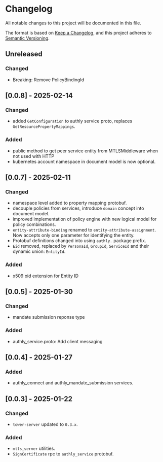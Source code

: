 # Changelog
All notable changes to this project will be documented in this file.

The format is based on [Keep a Changelog](https://keepachangelog.com/en/1.0.0/),
and this project adheres to [Semantic Versioning](https://semver.org/spec/v2.0.0.html).

## Unreleased
### Changed
- Breaking: Remove PolicyBindingId

## [0.0.8] - 2025-02-14
### Changed
- added `GetConfiguration` to authly service proto, replaces `GetResourcePropertyMappings`.

### Added
- public method to get peer service entity from MTLSMiddleware when not used with HTTP
- kubernetes account namespace in document model is now optional.

## [0.0.7] - 2025-02-11
### Changed
- namespace level added to property mapping protobuf.
- decouple policies from services, introduce `domain` concept into document model.
- improved implementation of policy engine with new logical model for policy combinations.
- `entity-attribute-binding` renamed to `entity-attribute-assignment`. Now accepts only one parameter for identifying the entity.
- Protobuf definitions changed into using `authly.` package prefix.
- `Eid` removed, replaced by `PersonaId`, `GroupId`, `ServiceId` and their dynamic union: `EntityId`.

### Added
- x509 oid extension for Entity ID

## [0.0.5] - 2025-01-30
### Changed
- mandate submission reponse type

### Added
- authly_service.proto: Add client messaging

## [0.0.4] - 2025-01-27
### Added
- authly_connect and authly_mandate_submission services.

## [0.0.3] - 2025-01-22
### Changed
- `tower-server` updated to `0.3.x`.

### Added
- `mtls_server` utilities.
- `SignCertificate` rpc to `authly_service` protobuf.
